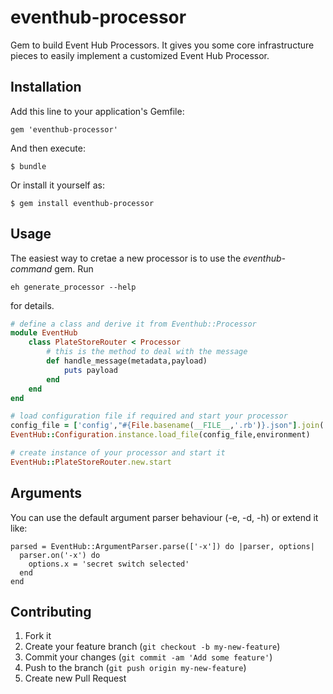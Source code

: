eventhub-processor
=================

Gem to build Event Hub Processors. It gives you some core infrastructure pieces to easily implement a customized Event Hub Processor.

## Installation

Add this line to your application's Gemfile:

    gem 'eventhub-processor'

And then execute:

    $ bundle

Or install it yourself as:

    $ gem install eventhub-processor

## Usage

The easiest way to cretae a new processor is to use the _eventhub-command_ gem. Run

```
eh generate_processor --help
```
for details.



```Ruby
# define a class and derive it from Eventhub::Processor
module EventHub
	class PlateStoreRouter < Processor
		# this is the method to deal with the message
		def handle_message(metadata,payload)
			puts payload
		end
	end
end

# load configuration file if required and start your processor
config_file = ['config',"#{File.basename(__FILE__,'.rb')}.json"].join('/')
EventHub::Configuration.instance.load_file(config_file,environment)

# create instance of your processor and start it
EventHub::PlateStoreRouter.new.start
```


## Arguments

You can use the default argument parser behaviour (-e, -d, -h) or extend it like:

```
parsed = EventHub::ArgumentParser.parse(['-x']) do |parser, options|
  parser.on('-x') do
    options.x = 'secret switch selected'
  end
end
```

## Contributing

1. Fork it
2. Create your feature branch (`git checkout -b my-new-feature`)
3. Commit your changes (`git commit -am 'Add some feature'`)
4. Push to the branch (`git push origin my-new-feature`)
5. Create new Pull Request

